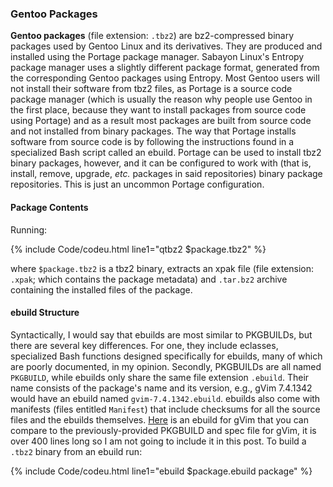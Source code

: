 ### Gentoo Packages
**Gentoo packages** (file extension: `.tbz2`) are bz2-compressed binary packages used by Gentoo Linux and its derivatives. They are produced and installed using the Portage package manager. Sabayon Linux's Entropy package manager uses a slightly different package format, generated from the corresponding Gentoo packages using Entropy. Most Gentoo users will not install their software from tbz2 files, as Portage is a source code package manager (which is usually the reason why people use Gentoo in the first place, because they want to install packages from source code using Portage) and as a result most packages are built from source code and not installed from binary packages. The way that Portage installs software from source code is by following the instructions found in a specialized Bash script called an ebuild. Portage can be used to install tbz2 binary packages, however, and it can be configured to work with (that is, install, remove, upgrade, *etc.* packages in said repositories) binary package repositories. This is just an uncommon Portage configuration.

#### Package Contents
Running:

{% include Code/codeu.html line1="qtbz2 $package.tbz2" %}

where `$package.tbz2` is a tbz2 binary, extracts an xpak file (file extension: `.xpak`; which contains the package metadata) and `.tar.bz2` archive containing the installed files of the package.

#### ebuild Structure
Syntactically, I would say that ebuilds are most similar to PKGBUILDs, but there are several key differences. For one, they include eclasses, specialized Bash functions designed specifically for ebuilds, many of which are poorly documented, in my opinion. Secondly, PKGBUILDs are all named `PKGBUILD`, while ebuilds only share the same file extension `.ebuild`. Their name consists of the package's name and its version, e.g., gVim 7.4.1342 would have an ebuild named `gvim-7.4.1342.ebuild`. ebuilds also come with manifests (files entitled `Manifest`) that include checksums for all the source files and the ebuilds themselves. [Here](https://github.com/fusion809/sabayon-tools/blob/master/app-editors/gvim/gvim-7.4.1342.ebuild) is an ebuild for gVim that you can compare to the previously-provided PKGBUILD and spec file for gVim, it is over 400 lines long so I am not going to include it in this post. To build a `.tbz2` binary from an ebuild run:

{% include Code/codeu.html line1="ebuild $package.ebuild package" %}
